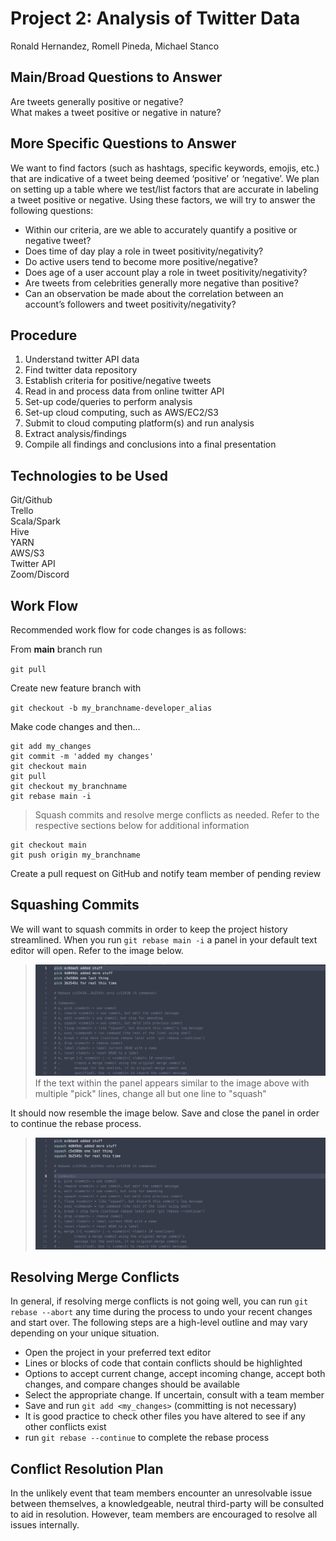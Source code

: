 # Project 2: Analysis of Twitter Data
Ronald Hernandez, Romell Pineda, Michael Stanco

## Main/Broad Questions to Answer
Are tweets generally positive or negative?<br/>
What makes a tweet positive or negative in nature?<br/>

## More Specific Questions to Answer
We want to find factors (such as hashtags, specific keywords, emojis, etc.) that are indicative of a tweet being deemed ‘positive’ or ‘negative’. We plan on setting up a table where we test/list factors that are accurate in labeling a tweet positive or negative. Using these factors, we will try to answer the following questions:
- Within our criteria, are we able to accurately quantify a positive or negative tweet?
- Does time of day play a role in tweet positivity/negativity?
- Do active users tend to become more positive/negative?
- Does age of a user account play a role in tweet positivity/negativity?
- Are tweets from celebrities generally more negative than positive?
- Can an observation be made about the correlation between an account’s followers and tweet positivity/negativity?

## Procedure
1) Understand twitter API data
2) Find twitter data repository
3) Establish criteria for positive/negative tweets
4) Read in and process data from online twitter API
5) Set-up code/queries to perform analysis
6) Set-up cloud computing, such as AWS/EC2/S3
7) Submit to cloud computing platform(s) and run analysis
8) Extract analysis/findings
9) Compile all findings and conclusions into a final presentation

## Technologies to be Used
Git/Github<br/>
Trello<br/>
Scala/Spark<br/>
Hive <br/>
YARN<br/>
AWS/S3<br/>
Twitter API<br/>
Zoom/Discord<br/>

## Work Flow
Recommended work flow for code changes is as follows:

From **main** branch run

`git pull`

Create new feature branch with

`git checkout -b my_branchname-developer_alias`

Make code changes and then...

```
git add my_changes
git commit -m 'added my changes'
git checkout main
git pull
git checkout my_branchname
git rebase main -i
```
> Squash commits and resolve merge conflicts as needed. Refer to the respective sections below for additional information

```
git checkout main
git push origin my_branchname
```
Create a pull request on GitHub and notify team member of pending review


## Squashing Commits
We will want to squash commits in order to keep the project history streamlined.  When you run `git rebase main -i` a panel in your default text editor will open. Refer to the image below.
> ![text editor panel example](assets/picks.png)
If the text within the panel appears similar to the image above with multiple "pick" lines, change all but one line to "squash"

It should now resemble the image below. Save and close the panel in order to continue the rebase process. 
> ![squashed commits](assets/squash.png)

## Resolving Merge Conflicts
In general, if resolving merge conflicts is not going well, you can run `git rebase --abort` any time during the process to undo your recent changes and start over. The following steps are a high-level outline and may vary depending on your unique situation.

- Open the project in your preferred text editor
- Lines or blocks of code that contain conflicts should be highlighted
- Options to accept current change, accept incoming change, accept both changes, and compare changes should be available
- Select the appropriate change. If uncertain, consult with a team member
- Save and run `git add <my_changes>` (committing is not necessary)
- It is good practice to check other files you have altered to see if any other conflicts exist
- run `git rebase --continue` to complete the rebase process

## Conflict Resolution Plan
In the unlikely event that team members encounter an unresolvable issue between themselves, a knowledgeable, neutral third-party will be consulted to aid in resolution.  However, team members are encouraged to resolve all issues internally.   
